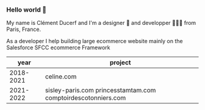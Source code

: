 ### Hello world 👋

My name is Clément Ducerf and I'm a designer 🎨 and developper 👨🏻‍💻 from Paris, France.

As a developer I help building large ecommerce website mainly on the Salesforce SFCC ecommerce Framework

|year   | project  |
| ------------ | ------------ |
|  2018-2021 |  celine.com |
|   2021-2022 |  sisley-paris.com princesstamtam.com comptoirdescotonniers.com|
